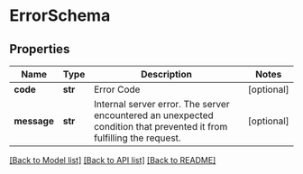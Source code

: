 # ErrorSchema

## Properties
Name | Type | Description | Notes
------------ | ------------- | ------------- | -------------
**code** | **str** | Error Code | [optional] 
**message** | **str** | Internal server error. The server encountered an unexpected condition that prevented it from fulfilling the request. | [optional] 

[[Back to Model list]](../README.md#documentation-for-models) [[Back to API list]](../README.md#documentation-for-api-endpoints) [[Back to README]](../README.md)


